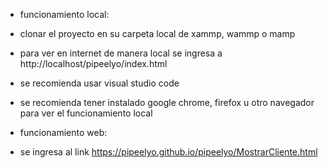 - funcionamiento local:
- clonar el proyecto en su carpeta local de xammp, wammp o mamp
- para ver en internet de manera local se ingresa a http://localhost/pipeelyo/index.html
- se recomienda usar visual studio code
- se recomienda tener instalado google chrome, firefox u otro navegador para ver el funcionamiento local

- funcionamiento web:
- se ingresa al link https://pipeelyo.github.io/pipeelyo/MostrarCliente.html

